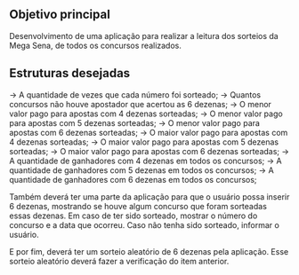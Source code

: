  ## Objetivo principal

Desenvolvimento de uma aplicação para realizar a leitura dos sorteios da Mega Sena, de todos os concursos realizados.

## Estruturas desejadas

  -> A quantidade de vezes que cada número foi sorteado;
  -> Quantos concursos não houve apostador que acertou as 6 dezenas;
  -> O menor valor pago para apostas com 4 dezenas sorteadas;
  -> O menor valor pago para apostas com 5 dezenas sorteadas;
  -> O menor valor pago para apostas com 6 dezenas sorteadas;
  -> O maior valor pago para apostas com 4 dezenas sorteadas;
  -> O maior valor pago para apostas com 5 dezenas sorteadas;
  -> O maior valor pago para apostas com 6 dezenas sorteadas;
  -> A quantidade de ganhadores com 4 dezenas em todos os concursos;
  -> A quantidade de ganhadores com 5 dezenas em todos os concursos;
  -> A quantidade de ganhadores com 6 dezenas em todos os concursos;

Também deverá ter uma parte da aplicação para que o usuário possa inserir 6 dezenas, mostrando se houve algum concurso que foram sorteadas essas dezenas. Em caso de ter sido sorteado, mostrar o número do concurso e a data que ocorreu. Caso não tenha sido sorteado, informar o usuário.

E por fim, deverá ter um sorteio aleatório de 6 dezenas pela aplicação. Esse sorteio aleatório deverá fazer a verificação do item anterior.
